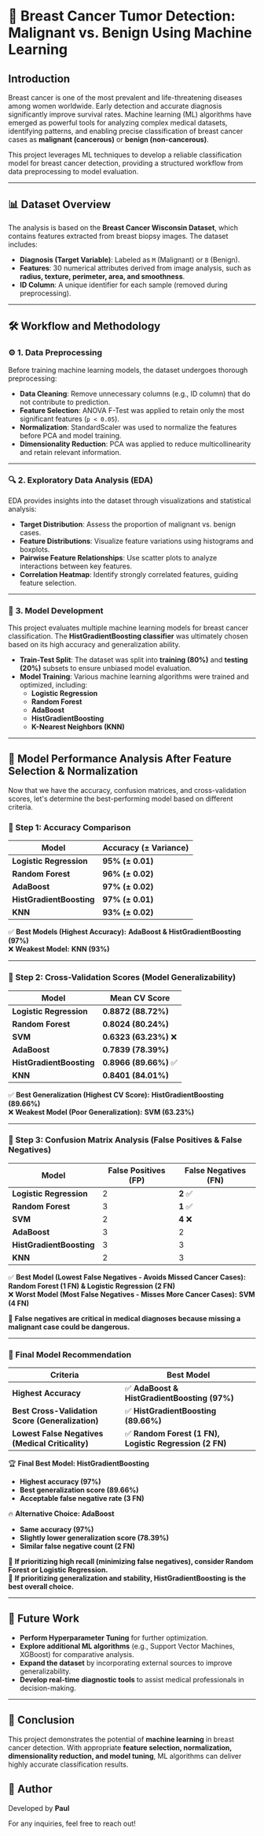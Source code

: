 # 📌 Breast Cancer Tumor Detection: Malignant vs. Benign Using Machine Learning

## **Introduction**
Breast cancer is one of the most prevalent and life-threatening diseases among women worldwide. Early detection and accurate diagnosis significantly improve survival rates. Machine learning (ML) algorithms have emerged as powerful tools for analyzing complex medical datasets, identifying patterns, and enabling precise classification of breast cancer cases as **malignant (cancerous)** or **benign (non-cancerous)**.

This project leverages ML techniques to develop a reliable classification model for breast cancer detection, providing a structured workflow from data preprocessing to model evaluation.

---

## 📊 **Dataset Overview**
The analysis is based on the **Breast Cancer Wisconsin Dataset**, which contains features extracted from breast biopsy images. The dataset includes:

- **Diagnosis (Target Variable)**: Labeled as `M` (Malignant) or `B` (Benign).
- **Features**: 30 numerical attributes derived from image analysis, such as **radius, texture, perimeter, area, and smoothness**.
- **ID Column**: A unique identifier for each sample (removed during preprocessing).

---

## 🛠️ **Workflow and Methodology**

### ⚙️ **1. Data Preprocessing**
Before training machine learning models, the dataset undergoes thorough preprocessing:

- **Data Cleaning**: Remove unnecessary columns (e.g., ID column) that do not contribute to prediction.
- **Feature Selection**: ANOVA F-Test was applied to retain only the most significant features (`p < 0.05`).
- **Normalization**: StandardScaler was used to normalize the features before PCA and model training.
- **Dimensionality Reduction**: PCA was applied to reduce multicollinearity and retain relevant information.

---

### 🔍 **2. Exploratory Data Analysis (EDA)**
EDA provides insights into the dataset through visualizations and statistical analysis:

- **Target Distribution**: Assess the proportion of malignant vs. benign cases.
- **Feature Distributions**: Visualize feature variations using histograms and boxplots.
- **Pairwise Feature Relationships**: Use scatter plots to analyze interactions between key features.
- **Correlation Heatmap**: Identify strongly correlated features, guiding feature selection.

---

### 🤖 **3. Model Development**
This project evaluates multiple machine learning models for breast cancer classification. The **HistGradientBoosting classifier** was ultimately chosen based on its high accuracy and generalization ability.

- **Train-Test Split**: The dataset was split into **training (80%)** and **testing (20%)** subsets to ensure unbiased model evaluation.
- **Model Training**: Various machine learning algorithms were trained and optimized, including:
  - **Logistic Regression**
  - **Random Forest**
  - **AdaBoost**
  - **HistGradientBoosting**
  - **K-Nearest Neighbors (KNN)**

---

## **📌 Model Performance Analysis After Feature Selection & Normalization**
Now that we have the accuracy, confusion matrices, and cross-validation scores, let's determine the best-performing model based on different criteria.

### **🚀 Step 1: Accuracy Comparison**

| Model | Accuracy (± Variance) |
|--------|---------------------|
| **Logistic Regression** | **95% (± 0.01)** |
| **Random Forest** | **96% (± 0.02)** |
| **AdaBoost** | **97% (± 0.02)** |
| **HistGradientBoosting** | **97% (± 0.01)** |
| **KNN** | **93% (± 0.02)** |

✅ **Best Models (Highest Accuracy):** **AdaBoost & HistGradientBoosting (97%)**  
❌ **Weakest Model:** **KNN (93%)**

---

### **🚀 Step 2: Cross-Validation Scores (Model Generalizability)**

| Model | Mean CV Score |
|--------|------------------|
| **Logistic Regression** | **0.8872 (88.72%)** |
| **Random Forest** | **0.8024 (80.24%)** |
| **SVM** | **0.6323 (63.23%)** ❌ |
| **AdaBoost** | **0.7839 (78.39%)** |
| **HistGradientBoosting** | **0.8966 (89.66%)** ✅ |
| **KNN** | **0.8401 (84.01%)** |

✅ **Best Generalization (Highest CV Score):** **HistGradientBoosting (89.66%)**  
❌ **Weakest Model (Poor Generalization):** **SVM (63.23%)**

---

### **🚀 Step 3: Confusion Matrix Analysis (False Positives & False Negatives)**

| Model | False Positives (FP) | False Negatives (FN) |
|--------|------------------|------------------|
| **Logistic Regression** | 2 | **2** ✅ |
| **Random Forest** | 3 | **1** ✅ |
| **SVM** | 2 | **4** ❌ |
| **AdaBoost** | 3 | 2 |
| **HistGradientBoosting** | 3 | 3 |
| **KNN** | 2 | 3 |

✅ **Best Model (Lowest False Negatives - Avoids Missed Cancer Cases):** **Random Forest (1 FN) & Logistic Regression (2 FN)**  
❌ **Worst Model (Most False Negatives - Misses More Cancer Cases):** **SVM (4 FN)**

📌 **False negatives are critical in medical diagnoses because missing a malignant case could be dangerous.**

---

### **🚀 Final Model Recommendation**

| Criteria | Best Model |
|-------------|--------------|
| **Highest Accuracy** | ✅ **AdaBoost & HistGradientBoosting (97%)** |
| **Best Cross-Validation Score (Generalization)** | ✅ **HistGradientBoosting (89.66%)** |
| **Lowest False Negatives (Medical Criticality)** | ✅ **Random Forest (1 FN), Logistic Regression (2 FN)** |

🏆 **Final Best Model: HistGradientBoosting**
- **Highest accuracy (97%)**
- **Best generalization score (89.66%)**
- **Acceptable false negative rate (3 FN)**

🔥 **Alternative Choice: AdaBoost**
- **Same accuracy (97%)**
- **Slightly lower generalization score (78.39%)**
- **Similar false negative count (2 FN)**

📌 **If prioritizing high recall (minimizing false negatives), consider Random Forest or Logistic Regression.**  
📌 **If prioritizing generalization and stability, HistGradientBoosting is the best overall choice.**

---

## 🔮 **Future Work**
- **Perform Hyperparameter Tuning** for further optimization.
- **Explore additional ML algorithms** (e.g., Support Vector Machines, XGBoost) for comparative analysis.
- **Expand the dataset** by incorporating external sources to improve generalizability.
- **Develop real-time diagnostic tools** to assist medical professionals in decision-making.

---

## 🎯 **Conclusion**
This project demonstrates the potential of **machine learning** in breast cancer detection. With appropriate **feature selection, normalization, dimensionality reduction, and model tuning**, ML algorithms can deliver highly accurate classification results.

## 📝 Author
Developed by **Paul**

For any inquiries, feel free to reach out!



